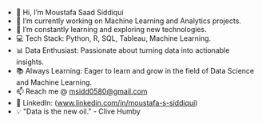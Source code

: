 - 👋 Hi, I’m Moustafa Saad Siddiqui
- 🔭 I’m currently working on Machine Learning and Analytics projects.
- 🌱 I’m constantly learning and exploring new technologies.
- 💻 Tech Stack: Python, R, SQL, Tableau, Machine Learning.
- 📊 Data Enthusiast: Passionate about turning data into actionable insights.
- 📚 Always Learning: Eager to learn and grow in the field of Data Science and Machine Learning.
- 📫 Reach me @ msidd0580@gmail.com
- 💼 LinkedIn: (www.linkedin.com/in/moustafa-s-siddiqui)
- 💡 "Data is the new oil." - Clive Humby

<!---
mx7fa/mx7fa is a ✨ special ✨ repository because its `README.md` (this file) appears on your GitHub profile.
You can click the Preview link to take a look at your changes.
--->
